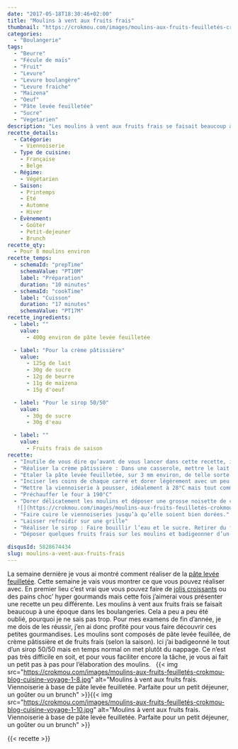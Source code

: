 ```yaml
---
date: "2017-05-18T18:30:46+02:00"
title: "Moulins à vent aux fruits frais"
thumbnail: "https://crokmou.com/images/moulins-aux-fruits-feuilletés-crokmou-blog-cuisine-voyage-1-9.jpg"
categories:
  - "Boulangerie"
tags:
  - "Beurre"
  - "Fécule de maïs"
  - "Fruit"
  - "Levure"
  - "Levure boulangère"
  - "Levure fraiche"
  - "Maizena"
  - "Oeuf"
  - "Pâte levée feuilletée"
  - "Sucre"
  - "Vegetarien"
description: "Les moulins à vent aux fruits frais se faisait beaucoup à une époque dans les boulangeries. Cela a peu a peu été oublié, pourquoi ..."
recette_details:
  - Catégorie:
    - Viennoiserie
  - Type de cuisine:
    - Française
    - Belge
  - Régime:
    - Végétarien
  - Saison:
    - Printemps
    - Été
    - Automne
    - Hiver
  - Évènement:
    - Goûter
    - Petit-dejeuner
    - Brunch
recette_qty:
  - Pour 8 moulins environ
recette_temps:
  - schemaId: "prepTime"
    schemaValue: "PT10M"
    label: "Préparation"
    duration: "10 minutes"
  - schemaId: "cookTime"
    label: "Cuisson"
    duration: "17 minutes"
    schemaValue: "PT17M"
recette_ingredients:
  - label: ""
    value:
      - 400g environ de pâte levée feuilletée

  - label: "Pour la crème pâtissière"
    value:
      - 125g de lait
      - 30g de sucre
      - 12g de beurre
      - 11g de maïzena
      - 15g d'oeuf

  - label: "Pour le sirop 50/50"
    value:
      - 30g de sucre
      - 30g d'eau

  - label: ""
    value:
      - Fruits frais de saison
recette:
  - "Inutile de vous dire qu’avant de vous lancer dans cette recette, il vous faudra réaliser cette de la pâte levée feuilletée"
  - "Réaliser la crème pâtissière : Dans une casserole, mettre le lait, la moitié du sucre, le beurre et les grains de vanille (facultatif). Faire bouillir Dans un cul de poule, mélanger la deuxième moitié du sucre et la maïzena. Ajouter les oeufs et mélanger. Verser une partie du lait bouillant sur la précédente préparation, mélanger et reverser le tout dans la casserole (sur feu doux cette fois) Bien fouettez pendant 2 minutes, le mélange va épaissir Verser la crème pâtissière dans un plat, filmer au contact et mettre à refroidir rapidement."
  - "Etaler la pâte levée feuilletée, sur 3 mm environ, de telle sorte que l’on puisse découper des carrés par la suite en perdant le moins de pâte possible. (Photo 1 & 2)   ![](https://crokmou.com/images/moulins-aux-fruits-feuilletés-crokmou-blog-cuisine-voyage-1.jpg)![](https://crokmou.com/images/moulins-aux-fruits-feuilletés-crokmou-blog-cuisine-voyage-1-1.jpg)"
  - "Inciser les coins de chaque carré et dorer légèrement avec un peu d’oeuf (ou inversement). Replier ensuite les bords comme sur les photos ci-dessous. Placer ensuite le tout sur une plaque préalablement recouverte de papier sulfurisé. Laisser suffisamment de place aux moulins pour pousser."
  - "Mettre la viennoiserie à pousser, idéalement à 28°C mais tout comme vous je présume, je n’ai pas d’étuve à la maison. Deux choix donc : pousse à l’air ambiant, c’est un peu long je vous l’accorde ou dans un four préalablement préchauffé à 50°C puis éteint. Les moulins doivent être gonflés, la pâte ne colle pas au doigts."
  - "Préchauffer le four à 190°C"
  - "Dorer délicatement les moulins et déposer une grosse noisette de crème pâtissière en son centre. ( Là vous avez deux manières de faire, soit vous ajouter la crème pâtissière maintenant et elle sera donc cuite, soit vous l’ajoutez après cuisson des moulins et elle sera donc « crue »)  
   ![](https://crokmou.com/images/moulins-aux-fruits-feuilletés-crokmou-blog-cuisine-voyage-1-2.jpg) ![](https://crokmou.com/images/moulins-aux-fruits-feuilletés-crokmou-blog-cuisine-voyage-1-3.jpg) ![](https://crokmou.com/images/moulins-aux-fruits-feuilletés-crokmou-blog-cuisine-voyage-1-4.jpg) ![](https://crokmou.com/images/moulins-aux-fruits-feuilletés-crokmou-blog-cuisine-voyage-1-5.jpg) ![](https://crokmou.com/images/moulins-aux-fruits-feuilletés-crokmou-blog-cuisine-voyage-1-6.jpg)![](https://crokmou.com/images/moulins-aux-fruits-feuilletés-crokmou-blog-cuisine-voyage-1-7.jpg)"
  - "Faire cuire le viennoiseries jusqu’à qu’elle soient bien dorées."
  - "Laisser refroidir sur une grille"
  - "Réaliser le sirop : Faire bouillir l’eau et le sucre. Retirer du feu et réserver"
  - "Déposer quelques fruits frais sur les moulins et badigeonner d’un peu de sirop"

disqusId: 5828674434
slug: moulins-a-vent-aux-fruits-frais
---
```


La semaine dernière je vous ai montré comment réaliser de la [pâte levée feuilletée](https://crokmou.com/2017/05/pate-levee-feuilletee-un-classique). Cette semaine je vais vous montrer ce que vous pouvez réaliser avec. En premier lieu c’est vrai que vous pouvez faire de [jolis croissants](https://crokmou.com/2014/04/croissants-pur-beurre) ou des pains choc’ hyper gourmands mais cette fois j’aimerai vous présenter une recette un peu différente. Les moulins à vent aux fruits frais se faisait beaucoup à une époque dans les boulangeries. Cela a peu a peu été oublié, pourquoi je ne sais pas trop. Pour mes examens de fin d’année, je me dois de les réussir, j’en ai donc profité pour vous faire découvrir ces petites gourmandises. Les moulins sont composés de pâte levée feuillée, de crème pâtissière et de fruits frais (selon la saison). Ici j’ai badigeonné le tout d’un sirop 50/50 mais en temps normal on met plutôt du nappage. Ce n’est pas très difficile en soit, et pour vous faciliter encore la tâche, je vous ai fait un petit pas à pas pour l’élaboration des moulins.   {{< img src="https://crokmou.com/images/moulins-aux-fruits-feuilletés-crokmou-blog-cuisine-voyage-1-8.jpg" alt="Moulins à vent aux fruits frais. Viennoiserie à base de pâte levée feuilletée. Parfaite pour un petit déjeuner, un goûter ou un brunch" >}}{{< img src="https://crokmou.com/images/moulins-aux-fruits-feuilletés-crokmou-blog-cuisine-voyage-1-10.jpg" alt="Moulins à vent aux fruits frais. Viennoiserie à base de pâte levée feuilletée. Parfaite pour un petit déjeuner, un goûter ou un brunch" >}}

{{< recette >}}
